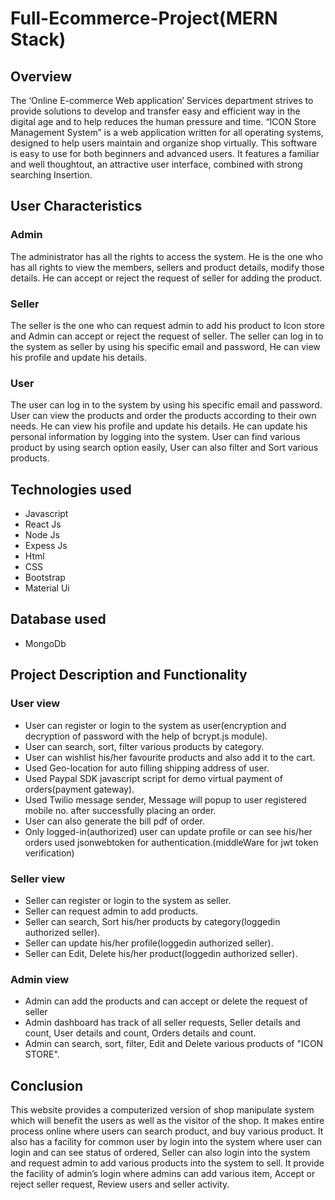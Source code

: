# Full-Ecommerce-Project(MERN Stack)
## Overview
The ‘Online E-commerce Web application’ Services department strives to provide solutions to develop
and transfer easy and efficient way in the digital age and to help reduces the human pressure and time. “ICON Store Management System” is a web
application written for all operating systems, designed to help users maintain and organize shop virtually.
This software is easy to use for both beginners and advanced users. It features a familiar and well thoughtout, an attractive user interface, combined with strong searching Insertion.

## User Characteristics
### Admin 
The administrator has all the rights to access the system. He is the one who has all rights to
view the members, sellers and product details, modify those details. He can accept or reject the request of seller for adding the product.
### Seller
The seller is the one who can request admin to add his product to Icon store and Admin can accept or reject the request of seller.
The seller can log in to the system as seller by using his specific email and password, He can view his profile and update his details.
### User
The user can log in to the system by using his specific email and password. User can view the
products and order the products according to their own needs. He can view his profile and update his details. He can update his personal information by logging into the system. User can find various product by using search option easily, User can also filter and Sort various products. 

## Technologies used
* Javascript
* React Js
* Node Js
* Expess Js
* Html
* CSS
* Bootstrap
* Material Ui

## Database used
* MongoDb

## Project Description and Functionality
### User view 
* User can register or login to the system as user(encryption and decryption of password with the help of bcrypt.js module).
* User can search, sort, filter various products by category.
* User can wishlist his/her favourite products and also add it to the cart.
* Used Geo-location for auto filling shipping address of user.
* Used Paypal SDK javascript script for demo virtual payment of orders(payment gateway).
* Used Twilio message sender, Message will popup to user registered mobile no. after successfully placing an order.
* User can also generate the bill pdf of order.
* Only logged-in(authorized) user can update profile or can see his/her orders used jsonwebtoken for authentication.(middleWare for jwt token verification)

### Seller view
* Seller can register or login to the system as seller.
* Seller can request admin to add products.
* Seller can search, Sort his/her products by category(loggedin authorized seller).
* Seller can update his/her profile(loggedin authorized seller).
* Seller can Edit, Delete his/her product(loggedin authorized seller).

### Admin view
* Admin can add the products and can accept or delete the request of seller
* Admin dashboard has track of all seller requests, Seller details and count, User details and count, Orders details and count.
* Admin can search, sort, filter, Edit and Delete various products of "ICON STORE".

## Conclusion
This website provides a computerized version of shop manipulate system which will benefit the
users as well as the visitor of the shop. It makes entire process online where users can search
product, and buy various product. It also has a facility for common user by login into the system
where user can login and can see status of ordered, Seller can also login into the system and request admin to add various products into the system to sell. It provide the facility of admin’s login where admins can add various item, Accept or reject seller request, Review
users and seller activity.



